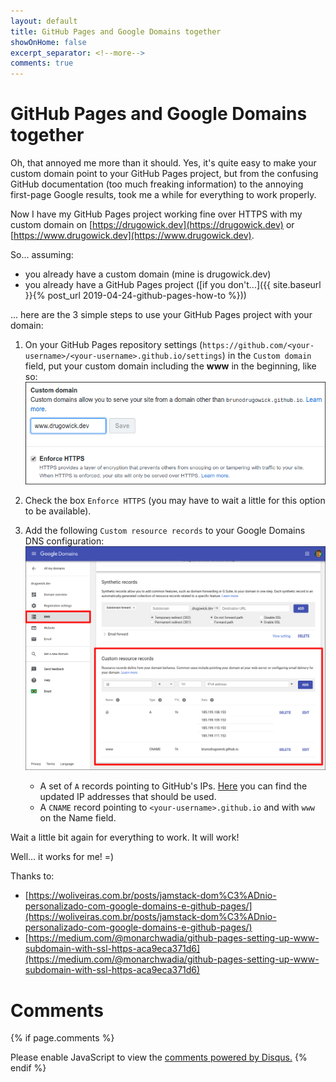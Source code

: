 ```yaml
---
layout: default
title: GitHub Pages and Google Domains together
showOnHome: false
excerpt_separator: <!--more-->
comments: true
---
```


# GitHub Pages and Google Domains together

Oh, that annoyed me more than it should. Yes, it's quite easy to make your custom domain point to your GitHub Pages project, but from the confusing GitHub documentation (too much freaking information) to the annoying first-page Google results, took me a while for everything to work properly.

Now I have my GitHub Pages project working fine over HTTPS with my custom domain on [https://drugowick.dev](https://drugowick.dev) or [https://www.drugowick.dev](https://www.drugowick.dev).

So... assuming: 

- you already have a custom domain (mine is drugowick.dev)
- you already have a GitHub Pages project ([if you don't...]({{ site.baseurl }}{% post_url 2019-04-24-github-pages-how-to %}))

... here are the 3 simple steps to use your GitHub Pages project with your domain:

<!--more-->

1. On your GitHub Pages repository settings (`https://github.com/<your-username>/<your-username>.github.io/settings`) in the `Custom domain` field, put your custom domain including the **www** in the beginning, like so:
    ![GitHub Settings Custom Domain](/assets/img/post_2019-05-13/github-settings-customdomain.png)

2. Check the box `Enforce HTTPS` (you may have to wait a little for this option to be available).

3. Add the following `Custom resource records` to your Google Domains DNS configuration:
    ![Google Domains DNS Config](/assets/img/post_2019-05-13/google-domains-dnsconfig.png)

    - A set of `A` records pointing to GitHub's IPs. [Here](https://help.github.com/en/articles/setting-up-an-apex-domain#configuring-a-records-with-your-dns-provider) you can find the updated IP addresses that should be used.
    - A `CNAME` record pointing to `<your-username>.github.io` and with `www` on the Name field.
    
Wait a little bit again for everything to work. It will work! 

Well... it works for me! =)

Thanks to:

- [https://woliveiras.com.br/posts/jamstack-dom%C3%ADnio-personalizado-com-google-domains-e-github-pages/](https://woliveiras.com.br/posts/jamstack-dom%C3%ADnio-personalizado-com-google-domains-e-github-pages/)
- [https://medium.com/@monarchwadia/github-pages-setting-up-www-subdomain-with-ssl-https-aca9eca371d6](https://medium.com/@monarchwadia/github-pages-setting-up-www-subdomain-with-ssl-https-aca9eca371d6)

# Comments

{% if page.comments %} 
<div id="disqus_thread"></div>
<script>

var disqus_config = function () {
this.page.url = 'https://drugowick.dev' + '{{ page.url }}';  // Replace PAGE_URL with your page's canonical URL variable
this.page.identifier = '{{ page.id }}'; // Replace PAGE_IDENTIFIER with your page's unique identifier variable
};

(function() { // DON'T EDIT BELOW THIS LINE
var d = document, s = d.createElement('script');
s.src = 'https://drugowick.disqus.com/embed.js';
s.setAttribute('data-timestamp', +new Date());
(d.head || d.body).appendChild(s);
})();
</script>
<noscript>Please enable JavaScript to view the <a href="https://disqus.com/?ref_noscript">comments powered by Disqus.</a></noscript>
{% endif %}
